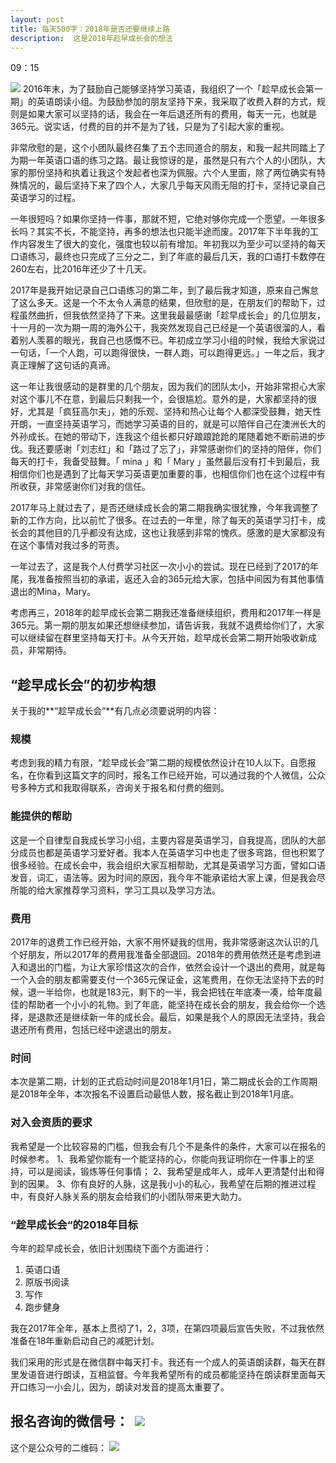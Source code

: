 ```yaml
---
layout: post
title: 每天500字：2018年是否还要继续上路
description:  这是2018年趁早成长会的想法
---
```

09：15


![][image-1]
2016年末，为了鼓励自己能够坚持学习英语，我组织了一个「趁早成长会第一期」的英语朗读小组。为鼓励参加的朋友坚持下来，我采取了收费入群的方式，规则是如果大家可以坚持的话，我会在一年后退还所有的费用，每天一元，也就是365元。说实话，付费的目的并不是为了钱，只是为了引起大家的重视。

非常欣慰的是，这个小团队最终召集了五个志同道合的朋友，和我一起共同踏上了为期一年英语口语的练习之路。最让我惊讶的是，虽然是只有六个人的小团队，大家的那份坚持和执着让我这个发起者也深为佩服。六个人里面，除了两位确实有特殊情况的，最后坚持下来了四个人，大家几乎每天风雨无阻的打卡，坚持记录自己英语学习的过程。

一年很短吗？如果你坚持一件事，那就不短，它绝对够你完成一个愿望。一年很多长吗？其实不长，不能坚持，再多的想法也只能半途而废。2017年下半年我的工作内容发生了很大的变化，强度也较以前有增加。年初我以为至少可以坚持的每天口语练习，最终也只完成了三分之二，到了年底的最后几天，我的口语打卡数停在260左右，比2016年还少了十几天。

2017年是我开始记录自己口语练习的第二年，到了最后我才知道，原来自己懈怠了这么多天。这是一个不太令人满意的结果，但欣慰的是，在朋友们的帮助下，过程虽然曲折，但我依然坚持了下来。这里我最最感谢「趁早成长会」的几位朋友，十一月的一次为期一周的海外公干，我突然发现自己已经是一个英语很溜的人，看着别人羡慕的眼光，我自己也感慨不已。年初成立学习小组的时候，我给大家说过一句话，「一个人跑，可以跑得很快，一群人跑，可以跑得更远。」一年之后，我才真正理解了这句话的真谛。

这一年让我很感动的是群里的几个朋友，因为我们的团队太小，开始非常担心大家对这个事儿不在意，到最后只剩我一个，会很尴尬。意外的是，大家都坚持的很好，尤其是「疯狂高尔夫」，她的乐观、坚持和热心让每个人都深受鼓舞，她天性开朗，一直坚持英语学习，而她学习英语的目的，就是可以陪伴自己在澳洲长大的外孙成长。在她的带动下，连我这个组长都只好踉踉跄跄的尾随着她不断前进的步伐。我还要感谢「刘志红」和「路过了忘了」，非常感谢你们的坚持的陪伴，你们每天的打卡，我备受鼓舞。「 mina 」和「 Mary 」虽然最后没有打卡到最后，我相信你们也是遇到了比每天学习英语更加重要的事，也相信你们也在这个过程中有所收获，非常感谢你们对我的信任。

2017年马上就过去了，是否还继续成长会的第二期我确实很犹豫，今年我调整了新的工作方向，比以前忙了很多。在过去的一年里，除了每天的英语学习打卡，成长会的其他目的几乎都没有达成，这也让我感到非常的愧疚。感激的是大家都没有在这个事情对我过多的苛责。

一年过去了，这是我个人付费学习社区一次小小的尝试。现在已经到了2017的年尾，我准备按照当初的承诺，返还入会的365元给大家，包括中间因为有其他事情退出的Mina，Mary。

考虑再三，2018年的趁早成长会第二期我还准备继续组织，费用和2017年一样是365元。第一期的朋友如果还想继续参加，请告诉我，我就不退费给你们了，大家可以继续留在群里坚持每天打卡。从今天开始，趁早成长会第二期开始吸收新成员，非常期待。

## “趁早成长会”的初步构想
关于我的**“趁早成长会”**有几点必须要说明的内容：
### 规模
考虑到我的精力有限，“趁早成长会”第二期的规模依然设计在10人以下。自愿报名，在你看到这篇文字的同时，报名工作已经开始，可以通过我的个人微信，公众号多种方式和我取得联系，咨询关于报名和付费的细则。
### 能提供的帮助
这是一个自律型自我成长学习小组，主要内容是英语学习，自我提高，团队的大部分成员也都是英语学习爱好者。我本人在英语学习中也走了很多弯路，但也积累了很多经验。在成长会中，我会组织大家互相帮助，尤其是英语学习方面，譬如口语发音，词汇，语法等。因为时间的原因，我今年不能承诺给大家上课，但是我会尽所能的给大家推荐学习资料，学习工具以及学习方法。
### 费用
2017年的退费工作已经开始，大家不用怀疑我的信用，我非常感谢这次认识的几个好朋友，所以2017年的费用我准备全部退回。2018年的费用依然还是考虑到进入和退出的门槛，为让大家珍惜这次的合作，依然会设计一个退出的费用，就是每一个入会的朋友都需要支付一个365元保证金，这笔费用，在你无法坚持下去的时候，退一半给你，也就是183元，剩下的一半，我会把钱在年底凑一凑，给年度最佳的帮助者一个小小的礼物。到了年底，能坚持在成长会的朋友，我会给你一个选择，是退款还是继续新一年的成长会。最后，如果是我个人的原因无法坚持，我会退还所有费用，包括已经中途退出的朋友。

### 时间
本次是第二期，计划的正式启动时间是2018年1月1日，第二期成长会的工作周期是2018年全年，本次报名不设置启动最低人数，报名截止到2018年1月底。

### 对入会资质的要求
我希望是一个比较容易的门槛，但我会有几个不是条件的条件，大家可以在报名的时候参考。
1、我希望你能有一个能坚持的心，你能向我证明你在一件事上的坚持，可以是阅读，锻炼等任何事情；
2、我希望是成年人，成年人更清楚付出和得到的因果。
3、你有良好的人脉，这是我小小的私心，我希望在后期的推进过程中，有良好人脉关系的朋友会给我们的小团队带来更大助力。

### “趁早成长会“的2018年目标
今年的趁早成长会，依旧计划围绕下面个方面进行：
1. 英语口语
2. 原版书阅读
3. 写作
4. 跑步健身

我在2017年全年，基本上贯彻了1，2，3项，在第四项最后宣告失败，不过我依然准备在18年重新启动自己的减肥计划。

我们采用的形式是在微信群中每天打卡。我还有一个成人的英语朗读群，每天在群里发语音进行朗读，互相监督。今年我希望所有的成员都能坚持在朗读群里面每天开口练习一小会儿，因为，朗读对发音的提高太重要了。

报名咨询的微信号：
 ![][image-2]
---- 
这个是公众号的二维码：
![][image-3]











[image-1]:	http://ovk08s2sq.bkt.clouddn.com/20171226151428126612881.png
[image-2]:	http://upload-images.jianshu.io/upload_images/3342594-890f5f60a626f3a4.jpg?imageMogr2/auto-orient/strip%7CimageView2/2/w/1240
[image-3]:	http://upload-images.jianshu.io/upload_images/3342594-1fc0692fbe35f8cf.gif?imageMogr2/auto-orient/strip